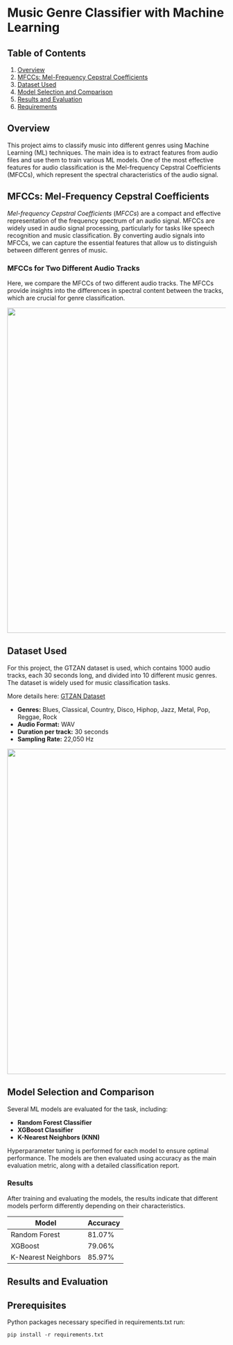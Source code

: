 # Music Genre Classifier with Machine Learning

## Table of Contents
1. [Overview](#overview)
2. [MFCCs: Mel-Frequency Cepstral Coefficients](#mfccs-mel-frequency-cepstral-coefficients)
3. [Dataset Used](#dataset-used)
4. [Model Selection and Comparison](#model-selection-and-comparison)
5. [Results and Evaluation](#results-and-evaluation)
6. [Requirements](#requirements)


## Overview
This project aims to classify music into different genres using Machine Learning (ML) techniques. The main idea is to extract features from audio files and use them to train various ML models. One of the most effective features for audio classification is the Mel-frequency Cepstral Coefficients (MFCCs), which represent the spectral characteristics of the audio signal.

## MFCCs: Mel-Frequency Cepstral Coefficients
*Mel-frequency Cepstral Coefficients* (*MFCCs*) are a compact and effective representation of the frequency spectrum of an audio signal. MFCCs are widely used in audio signal processing, particularly for tasks like speech recognition and music classification. By converting audio signals into MFCCs, we can capture the essential features that allow us to distinguish between different genres of music.

### MFCCs for Two Different Audio Tracks

Here, we compare the MFCCs of two different audio tracks. The MFCCs provide insights into the differences in spectral content between the tracks, which are crucial for genre classification.

<p align="center">
  <img src="https://github.com/user-attachments/assets/5175e1a8-a890-40f0-9010-8e8057b745b1" width="750"/>
</p>

## Dataset Used
For this project, the GTZAN dataset is used, which contains 1000 audio tracks, each 30 seconds long, and divided into 10 different music genres. The dataset is widely used for music classification tasks.

More details here: [GTZAN Dataset](https://www.kaggle.com/datasets/andradaolteanu/gtzan-dataset-music-genre-classification/data)

- **Genres:** Blues, Classical, Country, Disco, Hiphop, Jazz, Metal, Pop, Reggae, Rock
- **Audio Format:** WAV
- **Duration per track:** 30 seconds
- **Sampling Rate:** 22,050 Hz

<p align="center">
  <img src="https://github.com/user-attachments/assets/aab54d0c-8bd3-43e0-a914-526f6c1a40bb" width="750"/>
</p>


## Model Selection and Comparison
Several ML models are evaluated for the task, including:
- **Random Forest Classifier**
- **XGBoost Classifier**
- **K-Nearest Neighbors (KNN)**

Hyperparameter tuning is performed for each model to ensure optimal performance. The models are then evaluated using accuracy as the main evaluation metric, along with a detailed classification report.

### Results
After training and evaluating the models, the results indicate that different models perform differently depending on their characteristics.

| Model            | Accuracy   |
|------------------|------------|
| Random Forest    | 81.07%     |
| XGBoost          | 79.06%     |
| K-Nearest Neighbors | 85.97%   |

## Results and Evaluation

## Prerequisites
Python packages necessary specified in requirements.txt run:
```
pip install -r requirements.txt
```


